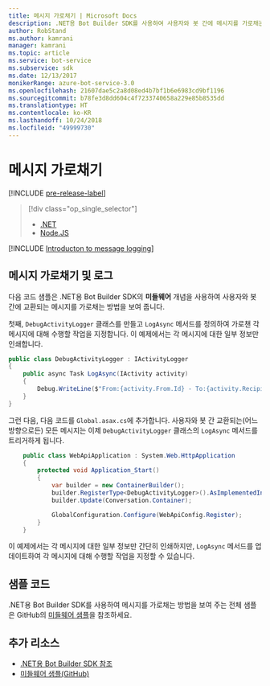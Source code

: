 ```yaml
---
title: 메시지 가로채기 | Microsoft Docs
description: .NET용 Bot Builder SDK를 사용하여 사용자와 봇 간에 메시지를 가로채는 방법을 알아봅니다.
author: RobStand
ms.author: kamrani
manager: kamrani
ms.topic: article
ms.service: bot-service
ms.subservice: sdk
ms.date: 12/13/2017
monikerRange: azure-bot-service-3.0
ms.openlocfilehash: 21607dae5c2a8d08ed4b7bf1b6e6983cd9bf1196
ms.sourcegitcommit: b78fe3d8dd604c4f7233740658a229e85b8535dd
ms.translationtype: HT
ms.contentlocale: ko-KR
ms.lasthandoff: 10/24/2018
ms.locfileid: "49999730"
---
```

# <a name="intercept-messages"></a>메시지 가로채기

[!INCLUDE [pre-release-label](../includes/pre-release-label-v3.md)]

> [!div class="op_single_selector"]
> - [.NET](../dotnet/bot-builder-dotnet-middleware.md)
> - [Node.JS](../nodejs/bot-builder-nodejs-intercept-messages.md)

[!INCLUDE [Introducton to message logging](../includes/snippet-message-logging-intro.md)]

## <a name="intercept-and-log-messages"></a>메시지 가로채기 및 로그

다음 코드 샘플은 .NET용 Bot Builder SDK의 **미들웨어** 개념을 사용하여 사용자와 봇 간에 교환되는 메시지를 가로채는 방법을 보여 줍니다. 

첫째, `DebugActivityLogger` 클래스를 만들고 `LogAsync` 메서드를 정의하여 가로챈 각 메시지에 대해 수행할 작업을 지정합니다. 이 예제에서는 각 메시지에 대한 일부 정보만 인쇄합니다.

```cs
public class DebugActivityLogger : IActivityLogger
{
    public async Task LogAsync(IActivity activity)
    {
        Debug.WriteLine($"From:{activity.From.Id} - To:{activity.Recipient.Id} - Message:{activity.AsMessageActivity()?.Text}");
    }
}
```

그런 다음, 다음 코드를 `Global.asax.cs`에 추가합니다.  사용자와 봇 간 교환되는(어느 방향으로든) 모든 메시지는 이제 `DebugActivityLogger` 클래스의 `LogAsync` 메서드를 트리거하게 됩니다. 

```cs
    public class WebApiApplication : System.Web.HttpApplication
    {
        protected void Application_Start()
        {
            var builder = new ContainerBuilder();
            builder.RegisterType<DebugActivityLogger>().AsImplementedInterfaces().InstancePerDependency();
            builder.Update(Conversation.Container);

            GlobalConfiguration.Configure(WebApiConfig.Register);
        }
    }
```

이 예제에서는 각 메시지에 대한 일부 정보만 간단히 인쇄하지만, `LogAsync` 메서드를 업데이트하여 각 메시지에 대해 수행할 작업을 지정할 수 있습니다. 

## <a name="sample-code"></a>샘플 코드 

.NET용 Bot Builder SDK를 사용하여 메시지를 가로채는 방법을 보여 주는 전체 샘플은 GitHub의 <a href="https://github.com/Microsoft/BotBuilder-Samples/tree/master/CSharp/core-Middleware" target="_blank">미들웨어 샘플</a>을 참조하세요. 

## <a name="additional-resources"></a>추가 리소스

- <a href="/dotnet/api/?view=botbuilder-3.11.0" target="_blank">.NET용 Bot Builder SDK 참조</a>
- <a href="https://github.com/Microsoft/BotBuilder-Samples/tree/master/CSharp/core-Middleware" target="_blank">미들웨어 샘플(GitHub)</a>
